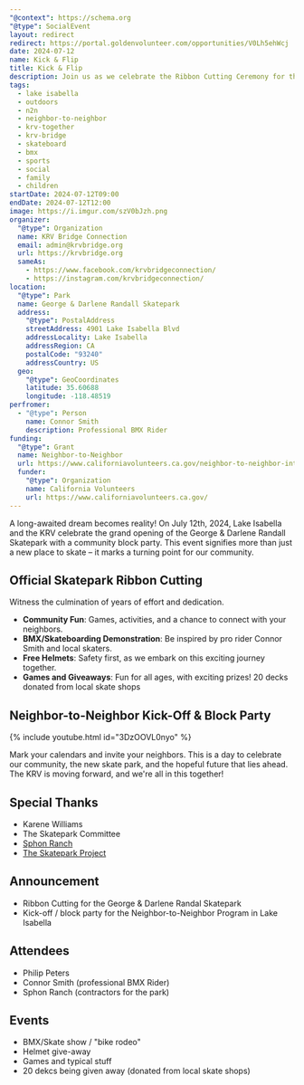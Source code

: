 ```yaml
---
"@context": https://schema.org
"@type": SocialEvent
layout: redirect
redirect: https://portal.goldenvolunteer.com/opportunities/V0Lh5ehWcj
date: 2024-07-12
name: Kick & Flip
title: Kick & Flip
description: Join us as we celebrate the Ribbon Cutting Ceremony for the George & Darlene Randall Skatepark and have a Block Party as the Lake Isabella Kick-Off of the Neighbor-to-Neighbor Program
tags:
  - lake isabella
  - outdoors
  - n2n
  - neighbor-to-neighbor
  - krv-together
  - krv-bridge
  - skateboard
  - bmx
  - sports
  - social
  - family
  - children
startDate: 2024-07-12T09:00
endDate: 2024-07-12T12:00
image: https://i.imgur.com/szV0bJzh.png
organizer:
  "@type": Organization
  name: KRV Bridge Connection
  email: admin@krvbridge.org
  url: https://krvbridge.org
  sameAs:
    - https://www.facebook.com/krvbridgeconnection/
    - https://instagram.com/krvbridgeconnection/
location:
  "@type": Park
  name: George & Darlene Randall Skatepark
  address:
    "@type": PostalAddress
    streetAddress: 4901 Lake Isabella Blvd
    addressLocality: Lake Isabella
    addressRegion: CA
    postalCode: "93240"
    addressCountry: US
  geo:
    "@type": GeoCoordinates
    latitude: 35.60688
    longitude: -118.48519
perfromer:
  - "@type": Person
    name: Connor Smith
    description: Professional BMX Rider
funding:
  "@type": Grant
  name: Neighbor-to-Neighbor
  url: https://www.californiavolunteers.ca.gov/neighbor-to-neighbor-interest/
  funder:
    "@type": Organization
    name: California Volunteers
    url: https://www.californiavolunteers.ca.gov/
---
```


A long-awaited dream becomes reality! On July 12th, 2024, Lake Isabella and the KRV celebrate the grand
opening of the George & Darlene Randall Skatepark with a community block party. This event signifies
more than just a new place to skate – it marks a turning point for our community.

## Official Skatepark Ribbon Cutting
Witness the culmination of years of effort and dedication.

- **Community Fun**: Games, activities, and a chance to connect with your neighbors.
- **BMX/Skateboarding Demonstration**: Be inspired by pro rider Connor Smith and local skaters.
- **Free Helmets**: Safety first, as we embark on this exciting journey together.
- **Games and Giveaways**: Fun for all ages, with exciting prizes! 20 decks donated from local skate shops

## Neighbor-to-Neighbor Kick-Off & Block Party
<div class="center">{% include youtube.html id="3DzOOVL0nyo" %}</div>

Mark your calendars and invite your neighbors. This is a day to celebrate our community,
the new skate park, and the hopeful future that lies ahead.  The KRV is moving forward,
and we're all in this together!

## Special Thanks
- Karene Williams
- The Skatepark Committee
- [Sphon Ranch](https://www.spohnranch.com/)
- [The Skatepark Project](https://skatepark.org/)

## Announcement
- Ribbon Cutting for the George & Darlene Randal Skatepark
- Kick-off / block party for the Neighbor-to-Neighbor Program in Lake Isabella

## Attendees
- Philip Peters
- Connor Smith (professional BMX Rider)
- Sphon Ranch (contractors for the park)

## Events
- BMX/Skate show / "bike rodeo"
- Helmet give-away
- Games and typical stuff
- 20 dekcs being given away (donated from local skate shops)
